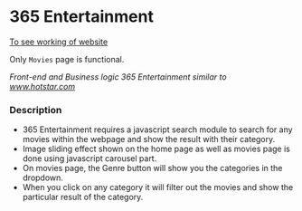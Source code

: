 # 365 Entertainment

[To see working of website](https://sandeshtiwari16.github.io/365-entertainment/index.html)

Only `Movies` page is functional.

_Front-end and Business logic 365 Entertainment similar to www.hotstar.com_

### Description

- 365 Entertainment requires a javascript search module to search for any movies within the webpage and show the result with their category. 
- Image sliding effect shown on the home page as well as movies page is done using javascript carousel part. 
- On movies page, the Genre button will show you the categories in the dropdown. 
- When you click on any category it will filter out the movies and show the particular result of the category.
